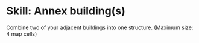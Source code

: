 # Skill: Annex building(s)

Combine two of your adjacent buildings into one structure. (Maximum size: 4 map cells)
